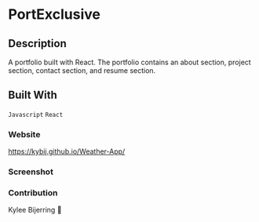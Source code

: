 # PortExclusive

## Description
A portfolio built with React. The portfolio contains an about section, project section, contact section, and resume section.

## Built With
 `Javascript`
 `React`
 
### Website
https://kybij.github.io/Weather-App/

### Screenshot


### Contribution
Kylee Bijerring 👻
